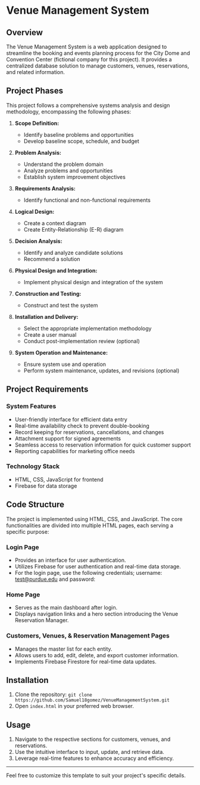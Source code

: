 # Venue Management System

## Overview

The Venue Management System is a web application designed to streamline the booking and events planning process for the City Dome and Convention Center (fictional company for this project). It provides a centralized database solution to manage customers, venues, reservations, and related information.

## Project Phases

This project follows a comprehensive systems analysis and design methodology, encompassing the following phases:

1. **Scope Definition:**
   - Identify baseline problems and opportunities
   - Develop baseline scope, schedule, and budget

2. **Problem Analysis:**
   - Understand the problem domain
   - Analyze problems and opportunities
   - Establish system improvement objectives

3. **Requirements Analysis:**
   - Identify functional and non-functional requirements

4. **Logical Design:**
   - Create a context diagram
   - Create Entity-Relationship (E-R) diagram

5. **Decision Analysis:**
   - Identify and analyze candidate solutions
   - Recommend a solution

6. **Physical Design and Integration:**
   - Implement physical design and integration of the system

7. **Construction and Testing:**
   - Construct and test the system

8. **Installation and Delivery:**
   - Select the appropriate implementation methodology
   - Create a user manual
   - Conduct post-implementation review (optional)

9. **System Operation and Maintenance:**
   - Ensure system use and operation
   - Perform system maintenance, updates, and revisions (optional)

## Project Requirements

### System Features

- User-friendly interface for efficient data entry
- Real-time availability check to prevent double-booking
- Record keeping for reservations, cancellations, and changes
- Attachment support for signed agreements
- Seamless access to reservation information for quick customer support
- Reporting capabilities for marketing office needs

### Technology Stack

- HTML, CSS, JavaScript for frontend
- Firebase for data storage

## Code Structure
The project is implemented using HTML, CSS, and JavaScript. The core functionalities are divided into multiple HTML pages, each serving a specific purpose:

### Login Page
- Provides an interface for user authentication.
- Utilizes Firebase for user authentication and real-time data storage.
- For the login page, use the following credentials; username: test@purdue.edu and password: 

### Home Page
- Serves as the main dashboard after login.
- Displays navigation links and a hero section introducing the Venue Reservation Manager.

### Customers, Venues, & Reservation Management Pages
- Manages the master list for each entity.
- Allows users to add, edit, delete, and export customer information.
- Implements Firebase Firestore for real-time data updates.

## Installation

1. Clone the repository: `git clone https://github.com/Samuel18gomez/VenueManagementSystem.git`
2. Open `index.html` in your preferred web browser.

## Usage

1. Navigate to the respective sections for customers, venues, and reservations.
2. Use the intuitive interface to input, update, and retrieve data.
3. Leverage real-time features to enhance accuracy and efficiency.

---

Feel free to customize this template to suit your project's specific details. 
